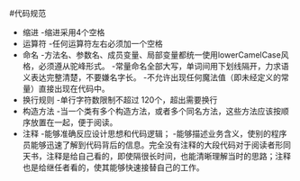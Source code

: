 #代码规范
+ 缩进
  -缩进采用4个空格
+ 运算符
  -任何运算符左右必须加一个空格
+ 命名
  -方法名、参数名、成员变量、局部变量都统一使用lowerCamelCase风格，必须遵从驼峰形式。
  -常量命名全部大写，单词间用下划线隔开，力求语义表达完整清楚，不要嫌名字长。
  -不允许出现任何魔法值（即未经定义的常量）直接出现在代码中。
+ 换行规则
  -单行字符数限制不超过 120个，超出需要换行
+ 构造方法
  -当一个类有多个构造方法，或者多个同名方法，这些方法应该按顺序放置在一起，便于阅读。
+ 注释
  -能够准确反应设计思想和代码逻辑；
  -能够描述业务含义，使别的程序员能够迅速了解到代码背后的信息。完全没有注释的大段代码对于阅读者形同天书，注释是给自己看的，即使隔很长时间，也能清晰理解当时的思路；注释也是给继任者看的，使其能够快速接替自己的工作。

